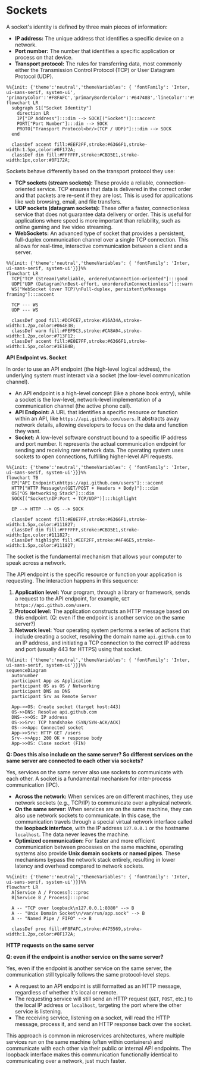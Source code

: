 # Sockets

A socket's identity is defined by three main pieces of information:
- **IP address:** The unique address that identifies a specific device on a network.
- **Port number:** The number that identifies a specific application or process on that device.
- **Transport protocol:** The rules for transferring data, most commonly either the Transmission Control Protocol (TCP) or User Datagram Protocol (UDP).

```mermaid
%%{init: {'theme':'neutral','themeVariables': { 'fontFamily': 'Inter, ui-sans-serif, system-ui', 'primaryColor':'#F8FAFC','primaryBorderColor':'#64748B','lineColor':'#94A3B8'}}}%%
flowchart LR
  subgraph S1["Socket Identity"]
    direction LR
    IP["IP Address"]:::dim --> SOCK[("Socket")]:::accent
    PORT["Port Number"]:::dim --> SOCK
    PROTO["Transport Protocol<br/>(TCP / UDP)"]:::dim --> SOCK
  end

  classDef accent fill:#EEF2FF,stroke:#6366F1,stroke-width:1.5px,color:#0F172A;
  classDef dim fill:#FFFFFF,stroke:#CBD5E1,stroke-width:1px,color:#0F172A;
```

Sockets behave differently based on the transport protocol they use: 
- **TCP sockets (stream sockets):** These provide a reliable, connection-oriented service. TCP ensures that data is delivered in the correct order and that packets are re-sent if they are lost. This is used for applications like web browsing, email, and file transfers.
- **UDP sockets (datagram sockets):** These offer a faster, connectionless service that does not guarantee data delivery or order. This is useful for applications where speed is more important than reliability, such as online gaming and live video streaming.
- **WebSockets:** An advanced type of socket that provides a persistent, full-duplex communication channel over a single TCP connection. This allows for real-time, interactive communication between a client and a server. 

```mermaid
%%{init: {'theme':'neutral','themeVariables': { 'fontFamily': 'Inter, ui-sans-serif, system-ui'}}}%%
flowchart LR
  TCP["TCP (Stream)\nReliable, ordered\nConnection-oriented"]:::good
  UDP["UDP (Datagram)\nBest-effort, unordered\nConnectionless"]:::warn
  WS["WebSocket (over TCP)\nFull-duplex, persistent\nMessage framing"]:::accent

  TCP --- WS
  UDP --- WS

  classDef good fill:#DCFCE7,stroke:#16A34A,stroke-width:1.2px,color:#064E3B;
  classDef warn fill:#FEF9C3,stroke:#CA8A04,stroke-width:1.2px,color:#713F12;
  classDef accent fill:#E0E7FF,stroke:#6366F1,stroke-width:1.5px,color:#1E1B4B;
```

**API Endpoint vs. Socket**

In order to use an API endpoint (the high-level logical address), the underlying system must interact via a socket (the low-level communication channel).
- An API endpoint is a high-level concept (like a phone book entry), while a socket is the low-level, network-level implementation of a communication channel (the active phone call).
- **API Endpoint:** A URL that identifies a specific resource or function within an API, like `https://api.github.com/users`. It abstracts away network details, allowing developers to focus on the data and function they want.
- **Socket:** A low-level software construct bound to a specific IP address and port number. It represents the actual communication endpoint for sending and receiving raw network data. The operating system uses sockets to open connections, fulfilling higher-level API requests.

```mermaid
%%{init: {'theme':'neutral','themeVariables': { 'fontFamily': 'Inter, ui-sans-serif, system-ui'}}}%%
flowchart TB
  EP["API Endpoint\nhttps://api.github.com/users"]:::accent
  HTTP["HTTP Message\n(GET/POST + Headers + Body)"]:::dim
  OS["OS Networking Stack"]:::dim
  SOCK[("Socket\nIP:Port + TCP/UDP")]:::highlight

  EP --> HTTP --> OS --> SOCK

  classDef accent fill:#E0E7FF,stroke:#6366F1,stroke-width:1.5px,color:#111827;
  classDef dim fill:#FFFFFF,stroke:#CBD5E1,stroke-width:1px,color:#111827;
  classDef highlight fill:#EEF2FF,stroke:#4F46E5,stroke-width:1.5px,color:#111827;
```



The socket is the fundamental mechanism that allows your computer to speak across a network.

The API endpoint is the specific resource or function your application is requesting. The interaction happens in this sequence:
1. **Application level:** Your program, through a library or framework, sends a request to the API endpoint, for example, `GET https://api.github.com/users`.
2. **Protocol level:** The application constructs an HTTP message based on this endpoint. (Q: even if the endpoint is another service on the same server?)
3. **Network level:** Your operating system performs a series of actions that include creating a socket, resolving the domain name `api.github.com` to an IP address, and initiating a TCP connection to the correct IP address and port (usually 443 for HTTPS) using that socket.

```mermaid
%%{init: {'theme':'neutral','themeVariables': { 'fontFamily': 'Inter, ui-sans-serif, system-ui'}}}%%
sequenceDiagram
  autonumber
  participant App as Application
  participant OS as OS / Networking
  participant DNS as DNS
  participant Srv as Remote Server

  App->>OS: Create socket (target host:443)
  OS->>DNS: Resolve api.github.com
  DNS-->>OS: IP address
  OS->>Srv: TCP handshake (SYN/SYN-ACK/ACK)
  OS-->>App: Connected socket
  App->>Srv: HTTP GET /users
  Srv-->>App: 200 OK + response body
  App->>OS: Close socket (FIN)
```

**Q: Does this also include on the same server? So different services on the same server are connected to each other via sockets?** 

Yes, services on the same server also use sockets to communicate with each other. A socket is a fundamental mechanism for inter-process communication (IPC). 
- **Across the network:** When services are on different machines, they use network sockets (e.g., TCP/IP) to communicate over a physical network.
- **On the same server:** When services are on the same machine, they can also use network sockets to communicate. In this case, the communication travels through a special virtual network interface called the **loopback interface**, with the IP address `127.0.0.1` or the hostname `localhost`. The data never leaves the machine.
- **Optimized communication:** For faster and more efficient communication between processes on the same machine, operating systems also provide **Unix domain sockets** or **named pipes**. These mechanisms bypass the network stack entirely, resulting in lower latency and overhead compared to network sockets. 

```mermaid
%%{init: {'theme':'neutral','themeVariables': { 'fontFamily': 'Inter, ui-sans-serif, system-ui'}}}%%
flowchart LR
  A[Service A / Process]:::proc
  B[Service B / Process]:::proc

  A -- "TCP over loopback\n127.0.0.1:8080" --> B
  A -- "Unix Domain Socket\n/var/run/app.sock" --> B
  A -- "Named Pipe / FIFO" --> B

  classDef proc fill:#F8FAFC,stroke:#475569,stroke-width:1.2px,color:#0F172A;
```

**HTTP requests on the same server**

**Q: even if the endpoint is another service on the same server?**

Yes, even if the endpoint is another service on the same server, the communication still typically follows the same protocol-level steps.
- A request to an API endpoint is still formatted as an HTTP message, regardless of whether it's local or remote.
- The requesting service will still send an HTTP request (`GET`, `POST`, etc.) to the local IP address or `localhost`, targeting the port where the other service is listening.
- The receiving service, listening on a socket, will read the HTTP message, process it, and send an HTTP response back over the socket. 

This approach is common in microservices architectures, where multiple services run on the same machine (often within containers) and communicate with each other via their public or internal API endpoints. The loopback interface makes this communication functionally identical to communicating over a network, just much faster.
